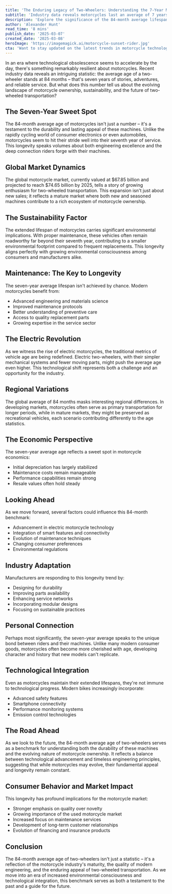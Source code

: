 ```yaml
---
title: 'The Enduring Legacy of Two-Wheelers: Understanding the 7-Year Milestone in Motorcycle Longevity'
subtitle: 'Industry data reveals motorcycles last an average of 7 years, highlighting durability and sustainability'
description: 'Explore the significance of the 84-month average lifespan of motorcycles, revealing insights into the durability and sustainability of modern bikes. Understand the industry's maturity, engineering excellence, and evolving trends that shape the future of two-wheeled transportation.'
author: 'Alexander Hunt'
read_time: '8 mins'
publish_date: '2025-03-07'
created_date: '2025-03-08'
heroImage: 'https://imagemagick.ai/motorcycle-sunset-rider.jpg'
cta: 'Want to stay updated on the latest trends in motorcycle technology and sustainability? Follow us on LinkedIn for exclusive insights and industry analysis!'
---
```


In an era where technological obsolescence seems to accelerate by the day, there's something remarkably resilient about motorcycles. Recent industry data reveals an intriguing statistic: the average age of a two-wheeler stands at 84 months – that's seven years of stories, adventures, and reliable service. But what does this number tell us about the evolving landscape of motorcycle ownership, sustainability, and the future of two-wheeled transportation?

## The Seven-Year Sweet Spot

The 84-month average age of motorcycles isn't just a number – it's a testament to the durability and lasting appeal of these machines. Unlike the rapidly cycling world of consumer electronics or even automobiles, motorcycles seem to hit their stride well into their seventh year of service. This longevity speaks volumes about both engineering excellence and the deep connection riders forge with their machines.

## Global Market Dynamics

The global motorcycle market, currently valued at $67.85 billion and projected to reach $74.65 billion by 2025, tells a story of growing enthusiasm for two-wheeled transportation. This expansion isn't just about new sales; it reflects a mature market where both new and seasoned machines contribute to a rich ecosystem of motorcycle ownership.

## The Sustainability Factor

The extended lifespan of motorcycles carries significant environmental implications. With proper maintenance, these vehicles often remain roadworthy far beyond their seventh year, contributing to a smaller environmental footprint compared to frequent replacements. This longevity aligns perfectly with growing environmental consciousness among consumers and manufacturers alike.

## Maintenance: The Key to Longevity

The seven-year average lifespan isn't achieved by chance. Modern motorcycles benefit from:
- Advanced engineering and materials science
- Improved maintenance protocols
- Better understanding of preventive care
- Access to quality replacement parts
- Growing expertise in the service sector

## The Electric Revolution

As we witness the rise of electric motorcycles, the traditional metrics of vehicle age are being redefined. Electric two-wheelers, with their simpler mechanical systems and fewer moving parts, might push the average age even higher. This technological shift represents both a challenge and an opportunity for the industry.

## Regional Variations

The global average of 84 months masks interesting regional differences. In developing markets, motorcycles often serve as primary transportation for longer periods, while in mature markets, they might be preserved as recreational vehicles, each scenario contributing differently to the age statistics.

## The Economic Perspective

The seven-year average age reflects a sweet spot in motorcycle economics:
- Initial depreciation has largely stabilized
- Maintenance costs remain manageable
- Performance capabilities remain strong
- Resale values often hold steady

## Looking Ahead

As we move forward, several factors could influence this 84-month benchmark:
- Advancement in electric motorcycle technology
- Integration of smart features and connectivity
- Evolution of maintenance techniques
- Changing consumer preferences
- Environmental regulations

## Industry Adaptation

Manufacturers are responding to this longevity trend by:
- Designing for durability
- Improving parts availability
- Enhancing service networks
- Incorporating modular designs
- Focusing on sustainable practices

## Personal Connection

Perhaps most significantly, the seven-year average speaks to the unique bond between riders and their machines. Unlike many modern consumer goods, motorcycles often become more cherished with age, developing character and history that new models can't replicate.

## Technological Integration

Even as motorcycles maintain their extended lifespans, they're not immune to technological progress. Modern bikes increasingly incorporate:
- Advanced safety features
- Smartphone connectivity
- Performance monitoring systems
- Emission control technologies

## The Road Ahead

As we look to the future, the 84-month average age of two-wheelers serves as a benchmark for understanding both the durability of these machines and the evolving nature of motorcycle ownership. It reflects a balance between technological advancement and timeless engineering principles, suggesting that while motorcycles may evolve, their fundamental appeal and longevity remain constant.

## Consumer Behavior and Market Impact

This longevity has profound implications for the motorcycle market:
- Stronger emphasis on quality over novelty
- Growing importance of the used motorcycle market
- Increased focus on maintenance services
- Development of long-term customer relationships
- Evolution of financing and insurance products

## Conclusion

The 84-month average age of two-wheelers isn't just a statistic – it's a reflection of the motorcycle industry's maturity, the quality of modern engineering, and the enduring appeal of two-wheeled transportation. As we move into an era of increased environmental consciousness and technological integration, this benchmark serves as both a testament to the past and a guide for the future.